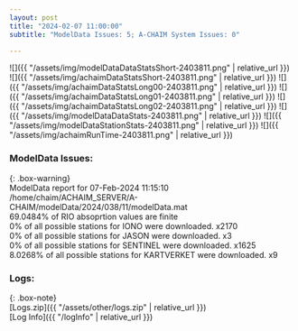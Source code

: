 ```yaml
---
layout: post
title: "2024-02-07 11:00:00"
subtitle: "ModelData Issues: 5; A-CHAIM System Issues: 0"

---
```


![]({{ "/assets/img/modelDataDataStatsShort-2403811.png" | relative_url }})
![]({{ "/assets/img/achaimDataStatsShort-2403811.png" | relative_url }})
![]({{ "/assets/img/achaimDataStatsLong00-2403811.png" | relative_url }})
![]({{ "/assets/img/achaimDataStatsLong01-2403811.png" | relative_url }})
![]({{ "/assets/img/achaimDataStatsLong02-2403811.png" | relative_url }})
![]({{ "/assets/img/modelDataDataStats-2403811.png" | relative_url }})
![]({{ "/assets/img/modelDataStationStats-2403811.png" | relative_url }})
![]({{ "/assets/img/achaimRunTime-2403811.png" | relative_url }})


### ModelData Issues:  
  
{: .box-warning}  
 ModelData report for 07-Feb-2024 11:15:10   
 /home/chaim/ACHAIM_SERVER/A-CHAIM/modelData/2024/038/11/modelData.mat   
 69.0484% of RIO absoprtion values are finite   
 0% of all possible stations for IONO were downloaded. x2170   
 0% of all possible stations for JASON were downloaded. x3   
 0% of all possible stations for SENTINEL were downloaded. x1625   
 8.0268% of all possible stations for KARTVERKET were downloaded. x9   
  


### Logs:  
  
{: .box-note}  
[Logs.zip]({{ "/assets/other/logs.zip" | relative_url }})  
[Log Info]({{ "/logInfo" | relative_url }})  
